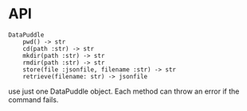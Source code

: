 # API


    DataPuddle
        pwd() -> str
        cd(path :str) -> str
        mkdir(path :str) -> str
        rmdir(path :str) -> str
        store(file :jsonfile, filename :str) -> str
        retrieve(filename: str) -> jsonfile

use just one DataPuddle object. Each method can throw an error if the command fails.
